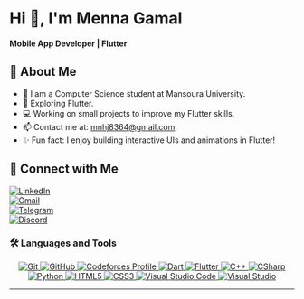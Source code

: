 # Hi 👋, I'm Menna Gamal  
**Mobile App Developer | Flutter**  

## 📌 About Me  
- 🏫 I am a Computer Science student at Mansoura University.  
- 🚀 Exploring Flutter.  
- 💻 Working on small projects to improve my Flutter skills.  
- 📫 Contact me at: [mnhj8364@gmail.com](mailto:mnhj8364@gmail.com).  
- ✨ Fun fact: I enjoy building interactive UIs and animations in Flutter!  

## 📩 Connect with Me  
[![LinkedIn](https://img.shields.io/badge/LinkedIn-blue?style=flat&logo=linkedin)](https://www.linkedin.com/in/menna-gamal-9856bb293)  
[![Gmail](https://img.shields.io/badge/Gmail-red?style=flat&logo=gmail)](mailto:mnhj8364@gmail.com)  
[![Telegram](https://img.shields.io/badge/Telegram-blue?style=flat&logo=telegram)](https://t.me/MennaGamal2006)  
[![Discord](https://img.shields.io/badge/Discord-purple?style=flat&logo=discord)](https://discord.com/users/mennagamal2006)  

### 🛠 Languages and Tools

<p align="center">
  <a href="" title="Git" target="_blank" rel="nofollow">
    <img src="https://img.shields.io/badge/git-%23F05033.svg?style=for-the-badge&logo=git&logoColor=white" alt="Git">
  </a>
  <a href="" target="_blank" title="GitHub" rel="noopener noreferrer">
    <img src="https://img.shields.io/badge/github-%23121011.svg?style=for-the-badge&logo=github&logoColor=white" alt="GitHub">
  </a>
  <a href="" target="_blank" title="Codeforces" rel="noopener noreferrer">
    <img src="https://img.shields.io/badge/Codeforces-%231877F2.svg?style=for-the-badge&logo=codeforces&logoColor=white" alt="Codeforces Profile">
  </a>
  <a href="https://dart.dev/" title="Dart" target="_blank" rel="nofollow">
    <img src="https://img.shields.io/badge/Dart-0175C2?style=for-the-badge&logo=dart&logoColor=white" alt="Dart">
  </a>
  <a href="https://flutter.dev/" title="Flutter" target="_blank" rel="nofollow">
    <img src="https://img.shields.io/badge/Flutter-02569B?style=for-the-badge&logo=flutter&logoColor=white" alt="Flutter">
  </a>
  <a href="https://isocpp.org/" title="C++" target="_blank" rel="nofollow">
    <img src="https://img.shields.io/badge/c%2B%2B-%2300599C.svg?style=for-the-badge&logo=c%2B%2B&logoColor=white" alt="C++">
  </a>
  <a href="https://docs.microsoft.com/en-us/dotnet/csharp/" title="CSharp" target="_blank" rel="nofollow">
    <img src="https://img.shields.io/badge/c%23-%23239120.svg?style=for-the-badge&logo=c-sharp&logoColor=white" alt="CSharp">
  </a>
  <a href="https://www.python.org/" title="Python" target="_blank" rel="nofollow">
    <img src="https://img.shields.io/badge/python-3670A0?style=for-the-badge&logo=python&logoColor=ffdd54" alt="Python">
  </a>
  <a href="https://www.w3.org/TR/html5/" title="HTML5" target="_blank" rel="nofollow">
    <img src="https://img.shields.io/badge/html5-%23E34F26.svg?style=for-the-badge&logo=html5&logoColor=white" alt="HTML5">
  </a>
  <a href="https://www.w3.org/Style/CSS/" title="CSS3" target="_blank" rel="nofollow">
    <img src="https://img.shields.io/badge/css3-%23157122.svg?style=for-the-badge&logo=css3&logoColor=white" alt="CSS3">
  </a>
  <a href="https://code.visualstudio.com/" title="Visual Studio Code" target="_blank" rel="nofollow">
    <img src="https://img.shields.io/badge/visual%20studio%20code-%23007ACC.svg?style=for-the-badge&logo=visualstudiocode&logoColor=white" alt="Visual Studio Code">
  </a>
  <a href="https://visualstudio.microsoft.com/" title="Visual Studio" target="_blank" rel="nofollow">
    <img src="https://img.shields.io/badge/Visual%20Studio-%235C2D91.svg?style=for-the-badge&logo=visualstudio&logoColor=white" alt="Visual Studio">
  </a>
</p>

---


